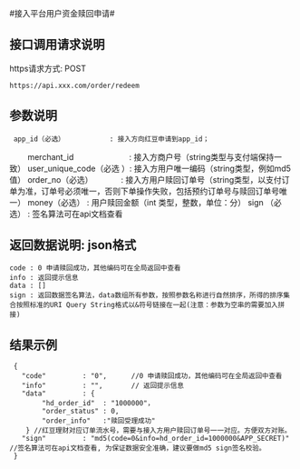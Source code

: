 #接入平台用户资金赎回申请#

## 接口调用请求说明 ##

https请求方式: POST

    https://api.xxx.com/order/redeem

## 参数说明 ##
	
     app_id（必选）           : 接入方向红豆申请到app_id； 
　　 merchant_id　　　　　　　: 接入方商户号（string类型与支付端保持一致）
     user_unique_code（必选 ）: 接入方用户唯一编码（string类型，例如md5值）
     order_no（必选）  　　　 : 接入方用户赎回订单号（string类型，以支付订单为准，订单号必须唯一，否则下单操作失败，包括预约订单号与赎回订单号唯一）
     money（必选）            : 用户赎回金额（int 类型，整数，单位：分）
     sign （必选）            : 签名算法可在api文档查看 


## 返回数据说明: json格式 ##
    code : 0 申请赎回成功，其他编码可在全局返回中查看 
    info : 返回提示信息
    data : []
    sign : 返回数据签名算法，data数组所有参数，按照参数名称进行自然排序，所得的排序集合按照标准的URI Query String格式以&符号链接在一起(注意：参数为空串的需要加入拼接)

## 结果示例 ##

     {
       "code"         : "0",      //0 申请赎回成功，其他编码可在全局返回中查看 
       "info"         : "",       // 返回提示信息
       "data"         : {
            "hd_order_id"  : "1000000"，
            "order_status" : 0,
            "order_info"   :"赎回受理成功"
        } //红豆理财对应订单流水号，需要与接入方用户赎回订单号一一对应。方便双方对账。
       "sign"         : "md5(code=0&info=hd_order_id=1000000&APP_SECRET)"        //签名算法可在api文档查看, 为保证数据安全准确，建议要做md5 sign签名校验。
     }
 
 
